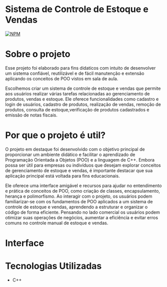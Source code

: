 # Sistema de Controle de Estoque e Vendas
[![NPM](https://img.shields.io/npm/l/react)](https://github.com/brunohcamposs/SistemaDeControleDeVendasEEstoque/blob/main/LICENSE) 

# Sobre o projeto 
Esse projeto foi elaborado para fins didatícos com intuito de desenvolver um
sistema confiável, reutilizável e de fácil manutenção e extensão aplicando os conceitos de POO
vistos em sala de aula. 

Escolhemos criar um sistema de controle de estoque e vendas que permite aos usuários realizar várias tarefas relacionadas 
ao gerenciamento de produtos, vendas e estoque. Ele oferece  funcionalidades como cadastro e login de usuários, cadastro
de produtos, realização de vendas, remoção de produtos, consulta de estoque,verificação de produtos cadastrados e emissão de notas fiscais.

# Por que o projeto é util? 

O projeto em destaque foi desenvolvido com o objetivo principal de proporcionar um ambiente didático e facilitar o aprendizado 
de Programação Orientada a Objetos (POO) e a linguagem de C++. Embora possa ser útil para empresas ou indivíduos que desejam explorar conceitos de
gerenciamento de estoque e vendas, é importante destacar que sua aplicação principal está voltada para fins educacionais.

Ele oferece uma interface amigável e recursos para ajudar no entendimento e prática de conceitos de POO, como criação de classes, encapsulamento, 
herança e polimorfismo. Ao interagir com o projeto, os usuários podem familiarizar-se com os fundamentos de POO aplicados a um sistema de controle de estoque e vendas, 
aprendendo a estruturar e organizar o código de forma eficiente. Pensando no lado comercial os usuários podem otimizar suas 
operações de negócios, aumentar a eficiência e evitar erros comuns no controle manual de estoque e vendas.

# Interface 

# Tecnologias Utilizadas 
- C++
